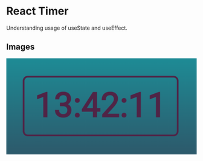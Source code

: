 # React Timer

Understanding usage of useState and useEffect.

## Images 

![alt text](https://github.com/mehmetburakbaykal/react-timer/blob/main/src/images/react-timer.PNG)
